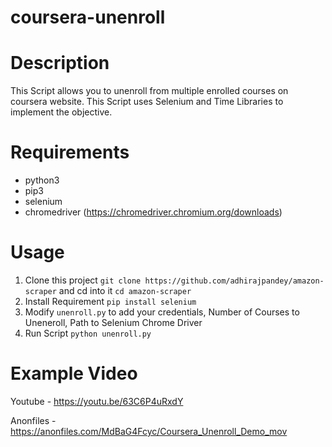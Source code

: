 # coursera-unenroll

# Description

This Script allows you to unenroll from multiple enrolled courses on coursera website.
This Script uses Selenium and Time Libraries to implement the objective.
  
# Requirements

- python3
- pip3
- selenium
- chromedriver (https://chromedriver.chromium.org/downloads)

# Usage

1. Clone this project `git clone https://github.com/adhirajpandey/amazon-scraper` and cd into it `cd amazon-scraper`
2. Install Requirement `pip install selenium`
3. Modify `unenroll.py` to add your credentials, Number of Courses to Uneneroll, Path to Selenium Chrome Driver
4. Run Script `python unenroll.py`

# Example Video

Youtube - https://youtu.be/63C6P4uRxdY

Anonfiles - https://anonfiles.com/MdBaG4Fcyc/Coursera_Unenroll_Demo_mov

